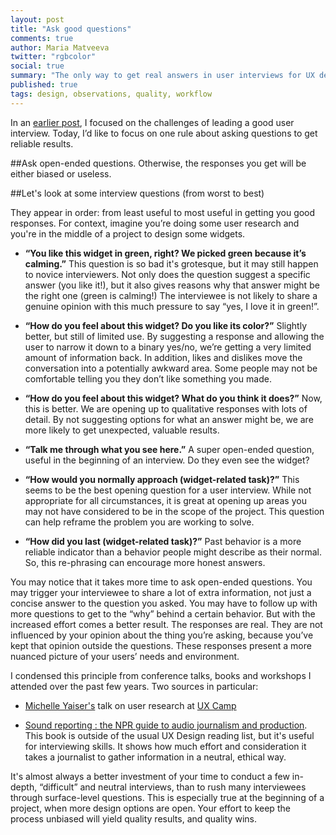 ```yaml
---
layout: post
title: "Ask good questions"
comments: true
author: Maria Matveeva
twitter: "rgbcolor"
social: true
summary: "The only way to get real answers in user interviews for UX design"
published: true
tags: design, observations, quality, workflow
---
```


In an [earlier post](http://reefpoints.dockyard.com/2015/02/11/managing-the-conversation.html), I focused on the challenges of leading a good user interview. Today, I’d like to focus on one rule about asking questions to get reliable results.

##Ask open-ended questions.
Otherwise, the responses you get will be either biased or useless. 

##Let's look at some interview questions (from worst to best)

They appear in order: from least useful to most useful in getting you good responses. For context, imagine you’re doing some user research and you're in the middle of a project to design some widgets.

 - **“You like this widget in green, right? We picked green because it’s calming.”**
This question is so bad it's grotesque, but it may still happen to novice interviewers. Not only does the question suggest a specific answer (you like it!), but it also gives reasons why that answer might be the right one (green is calming!) The interviewee is not likely to share a genuine opinion with this much pressure to say “yes, I love it in green!”.

 - **“How do you feel about this widget? Do you like its color?”** Slightly better, but still of limited use. By suggesting a response and allowing the user to narrow it down to a binary yes/no, we’re getting a very limited amount of information back. In addition, likes and dislikes move the conversation into a potentially awkward area. Some people may not be comfortable telling you they don’t like something you made.

 - **“How do you feel about this widget? What do you think it does?”** Now, this is better. We are opening up to qualitative responses with lots of detail. By not suggesting options for what an answer might be, we are more likely to get unexpected, valuable results.

 - **“Talk me through what you see here.”** A super open-ended question, useful in the beginning of an interview. Do they even see the widget?

 - **“How would you normally approach (widget-related task)?”** This seems to be the best opening question for a user interview. While not appropriate for all circumstances, it is great at opening up areas you may not have considered to be in the scope of the project. This question can help reframe the problem you are working to solve.

 - **“How did you last (widget-related task)?”** Past behavior is a more reliable indicator than a behavior people might describe as their normal. So, this re-phrasing can encourage more honest answers. 

You may notice that it takes more  time to ask open-ended questions. You may trigger your interviewee to share a lot of extra information, not just a concise answer to the question you asked. You may have to follow up with more questions to get to the “why” behind a certain behavior. But with the increased effort comes a better result. The responses are real. They are not influenced by your opinion about the thing you’re asking, because you’ve kept that opinion outside the questions. These responses present a more nuanced picture of your users’ needs and environment.

I condensed this principle from conference talks, books and workshops I attended over the past few years. Two sources in particular: 

 - [Michelle Yaiser's](https://twitter.com/michelleyaiser) talk on user research at [UX Camp](http://uxeast.org/)

 - [Sound reporting : the NPR guide to audio journalism and production](http://shop.npr.org/sound-reporting). This book is outside of the usual UX Design reading list, but it's useful for interviewing skills. It shows how much  effort and consideration it takes a journalist to gather information in a neutral, ethical way.

It's almost always a better investment of your time to conduct a few in-depth, “difficult” and neutral interviews, than to rush many interviewees through surface-level questions. This is especially true at the beginning of a project, when more design options are open. Your effort to keep the process unbiased will yield quality results, and quality wins.
